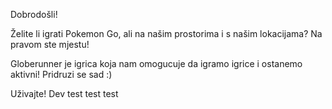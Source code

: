 Dobrodošli!

Želite li igrati Pokemon Go, ali na našim prostorima i s našim lokacijama? Na pravom ste mjestu!

Globerunner je igrica koja nam omogucuje da igramo igrice i ostanemo aktivni! Pridruzi se sad :)

Uživajte!
Dev test test test
